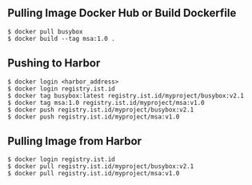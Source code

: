## Pulling Image Docker Hub or Build Dockerfile
```
$ docker pull busybox
$ docker build --tag msa:1.0 .
```
## Pushing to Harbor
```
$ docker login <harbor_address>
$ docker login registry.ist.id
$ docker tag busybox:latest registry.ist.id/myproject/busybox:v2.1
$ docker tag msa:1.0 registry.ist.id/myproject/msa:v1.0
$ docker push registry.ist.id/myproject/busybox:v2.1
$ docker push registry.ist.id/myproject/msa:v1.0
```
## Pulling Image from Harbor
```
$ docker login registry.ist.id
$ docker pull registry.ist.id/myproject/busybox:v2.1
$ docker pull registry.ist.id/myproject/msa:v1.0
```